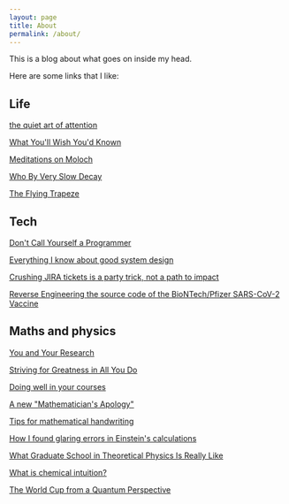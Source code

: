 ```yaml
---
layout: page
title: About
permalink: /about/
---
```


This is a blog about what goes on inside my head.

Here are some links that I like:

## Life

[the quiet art of attention](https://billwear.github.io/art-of-attention.html)

[What You'll Wish You'd Known](http://www.paulgraham.com/hs.html)

[Meditations on Moloch](https://slatestarcodex.com/2014/07/30/meditations-on-moloch/)

[Who By Very Slow Decay](https://slatestarcodex.com/2013/07/17/who-by-very-slow-decay/)

[The Flying Trapeze](https://www.psychologytoday.com/gb/blog/financial-life-focus/201402/the-parable-the-trapeze/)

## Tech

[Don't Call Yourself a Programmer](https://www.kalzumeus.com/2011/10/28/dont-call-yourself-a-programmer/)

[Everything I know about good system design](https://www.seangoedecke.com/good-system-design/)

[Crushing JIRA tickets is a party trick, not a path to impact](https://www.seangoedecke.com/party-tricks/)

[Reverse Engineering the source code of the BioNTech/Pfizer SARS-CoV-2 Vaccine](https://berthub.eu/articles/posts/reverse-engineering-source-code-of-the-biontech-pfizer-vaccine/)

## Maths and physics

[You and Your Research](https://www.cs.virginia.edu/~robins/YouAndYourResearch.html)

[Striving for Greatness in All You Do](https://www.mccurley.org/advice/hamming_advice.html)

[Doing well in your courses](https://cs.stanford.edu/people/karpathy/advice.html)

[A new "Mathematician's Apology"](https://ldtopology.wordpress.com/2017/03/18/a-new-mathematicians-apology/)

[Tips for mathematical handwriting](https://johnkerl.org/doc/ortho/ortho.html)

[How I found glaring errors in Einstein's calculations](http://cognitionandculture.net/blogs/pascal-boyer/how-i-found-glaring-errors-in-einsteins-calculations/)

[What Graduate School in Theoretical Physics Is Really Like](https://nautil.us/what-does-any-of-this-have-to-do-with-physics-236309/)

[What is chemical intuition?](http://wavefunction.fieldofscience.com/2016/09/what-is-chemical-intuition.html)

[The World Cup from a Quantum Perspective](https://quantumfrontiers.com/2018/07/02/the-world-cup-from-a-quantum-perspective/)

